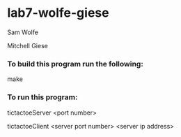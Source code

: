 # lab7-wolfe-giese

Sam Wolfe

Mitchell Giese

<h3>To build this program run the following:</h3>

make

<h3>To run this program:</h3>

tictactoeServer \<port number\>

tictactoeClient \<server port number\> \<server ip address\>

